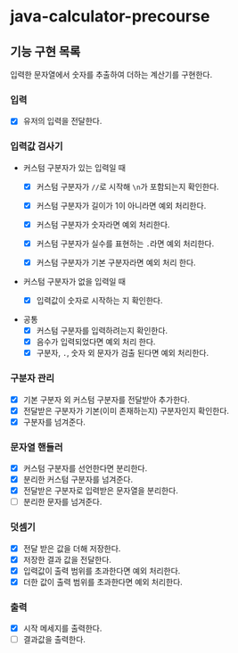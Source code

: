 # java-calculator-precourse
## 기능 구현 목록
입력한 문자열에서 숫자를 추출하여 더하는 계산기를 구현한다.

### 입력
- [X] 유저의 입력을 전달한다.

### 입력값 검사기
- 커스텀 구분자가 있는 입력일 때
    - [X] 커스텀 구분자가 `//`로 시작해 `\n`가 포함되는지 확인한다.
    - [X] 커스텀 구분자가 길이가 1이 아니라면 예외 처리한다.
    - [X] 커스텀 구분자가 숫자라면 예외 처리한다.
    - [X] 커스텀 구분자가 실수를 표현하는 `.`라면 예외 처리한다.
    - [X] 커스텀 구분자가 기본 구분자라면 예외 처리 한다.


- 커스텀 구분자가 없을 입력일 때
    - [X] 입력값이 숫자로 시작하는 지 확인한다.


- 공통
    - [X] 커스텀 구분자를 입력하려는지 확인한다.
    - [X] 음수가 입력되었다면 예외 처리 한다.
    - [X] 구분자, `.`, 숫자 외 문자가 검출 된다면 예외 처리한다.

### 구분자 관리
- [X] 기본 구분자 외 커스텀 구분자를 전달받아 추가한다.
- [X] 전달받은 구분자가 기본(이미 존재하는지) 구분자인지 확인한다.
- [X] 구분자를 넘겨준다.

### 문자열 핸들러
- [X] 커스텀 구분자를 선언한다면 분리한다.
- [X] 분리한 커스텀 구분자를 넘겨준다.
- [X] 전달받은 구분자로 입력받은 문자열을 분리한다.
- [ ] 분리한 문자를 넘겨준다.

### 덧셈기
- [X] 전달 받은 값을 더해 저장한다.
- [X] 저장한 결과 값을 전달한다.
- [X] 입력값이 출력 범위를 초과한다면 예외 처리한다.
- [X] 더한 값이 출력 범위를 초과한다면 예외 처리한다.

### 출력
- [X] 시작 메세지를 출력한다.
- [ ] 결과값을 출력한다.